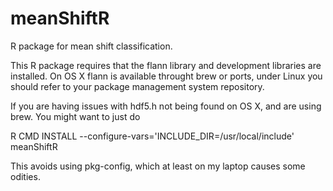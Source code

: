 meanShiftR
==========

R package for mean shift classification.

This R package requires that the flann library and development libraries are installed.  On OS X flann is available throught brew or ports, under Linux you should refer to your package management system repository.

If you are having issues with hdf5.h not being found on OS X, and are using brew.  You might want to just do 

  R CMD INSTALL --configure-vars='INCLUDE_DIR=/usr/local/include' meanShiftR 

This avoids using pkg-config, which at least on my laptop causes some odities.


